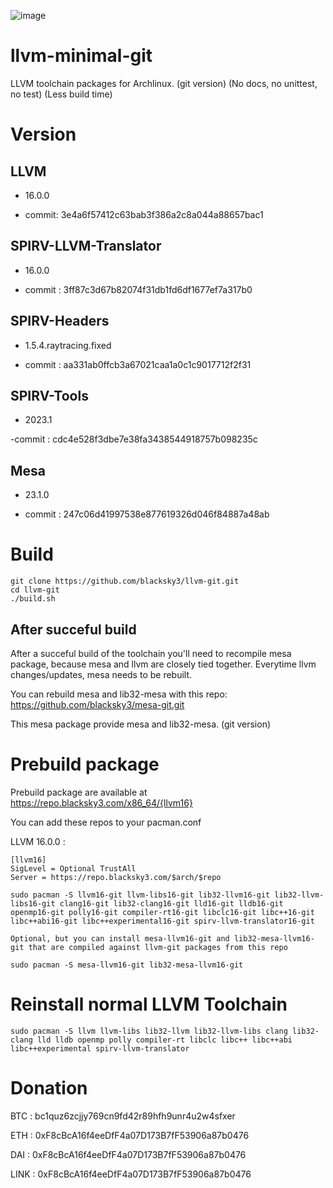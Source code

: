![image](https://user-images.githubusercontent.com/68618182/188527035-385752e7-fbd3-4865-abda-fdba4a804d99.png)

# llvm-minimal-git

LLVM toolchain packages for Archlinux. (git version) (No docs, no unittest, no test) (Less build time)

# Version

## LLVM

- 16.0.0

- commit: 3e4a6f57412c63bab3f386a2c8a044a88657bac1

## SPIRV-LLVM-Translator

- 16.0.0

- commit : 3ff87c3d67b82074f31db1fd6df1677ef7a317b0

## SPIRV-Headers

- 1.5.4.raytracing.fixed

- commit : aa331ab0ffcb3a67021caa1a0c1c9017712f2f31

## SPIRV-Tools

- 2023.1

-commit : cdc4e528f3dbe7e38fa3438544918757b098235c

## Mesa

- 23.1.0

- commit : 247c06d41997538e877619326d046f84887a48ab

# Build

    git clone https://github.com/blacksky3/llvm-git.git
    cd llvm-git
    ./build.sh

## After succeful build

After a succeful build of the toolchain you'll need to recompile mesa package, because mesa and llvm are closely tied together. Everytime llvm changes/updates, mesa needs to be rebuilt.

You can rebuild mesa and lib32-mesa with this repo: https://github.com/blacksky3/mesa-git.git

This mesa package provide mesa and lib32-mesa. (git version)

# Prebuild package

Prebuild package are available at https://repo.blacksky3.com/x86_64/{llvm16}

You can add these repos to your pacman.conf

LLVM 16.0.0 :

    [llvm16]
    SigLevel = Optional TrustAll
    Server = https://repo.blacksky3.com/$arch/$repo

    sudo pacman -S llvm16-git llvm-libs16-git lib32-llvm16-git lib32-llvm-libs16-git clang16-git lib32-clang16-git lld16-git lldb16-git openmp16-git polly16-git compiler-rt16-git libclc16-git libc++16-git libc++abi16-git libc++experimental16-git spirv-llvm-translator16-git

    Optional, but you can install mesa-llvm16-git and lib32-mesa-llvm16-git that are compiled against llvm-git packages from this repo

    sudo pacman -S mesa-llvm16-git lib32-mesa-llvm16-git


# Reinstall normal LLVM Toolchain

    sudo pacman -S llvm llvm-libs lib32-llvm lib32-llvm-libs clang lib32-clang lld lldb openmp polly compiler-rt libclc libc++ libc++abi libc++experimental spirv-llvm-translator

# Donation

BTC : bc1quz6zcjjy769cn9fd42r89hfh9unr4u2w4sfxer

ETH : 0xF8cBcA16f4eeDfF4a07D173B7fF53906a87b0476

DAI : 0xF8cBcA16f4eeDfF4a07D173B7fF53906a87b0476

LINK : 0xF8cBcA16f4eeDfF4a07D173B7fF53906a87b0476
